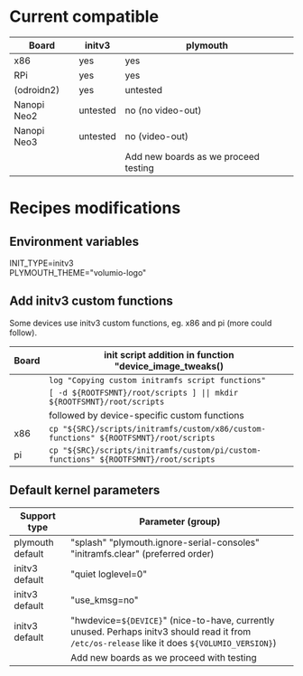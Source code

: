
# Current compatible

|Board|initv3|plymouth|
|---|---|---|
x86| yes|yes
RPi| yes|yes
(odroidn2) |yes| untested 
Nanopi Neo2|untested|no (no video-out)
Nanopi Neo3|untested|no (video-out)
|||Add new boards as we proceed testing

# Recipes modifications

## Environment variables
INIT_TYPE=initv3  
PLYMOUTH_THEME="volumio-logo"

## Add initv3 custom functions
Some devices use initv3 custom functions, eg. x86 and pi (more could follow).

|Board|init script addition in function "device_image_tweaks()|
|---|---|
||```log "Copying custom initramfs script functions"```
||```[ -d ${ROOTFSMNT}/root/scripts ] \|\| mkdir ${ROOTFSMNT}/root/scripts```
||followed by device-specific custom functions
|x86|```cp "${SRC}/scripts/initramfs/custom/x86/custom-functions" ${ROOTFSMNT}/root/scripts```
|pi|```cp "${SRC}/scripts/initramfs/custom/pi/custom-functions" ${ROOTFSMNT}/root/scripts```

## Default kernel parameters

|Support type|Parameter (group)
|---|---|
|plymouth default|"splash" "plymouth.ignore-serial-consoles" "initramfs.clear" (preferred order)
|initv3 default|"quiet loglevel=0"
|initv3 default|"use_kmsg=no"
|initv3 default|"hwdevice=```${DEVICE}```" (nice-to-have, currently unused. Perhaps initv3 should read it from ```/etc/os-release``` like it does ```${VOLUMIO_VERSION}```)
||Add new boards as we proceed with testing||
